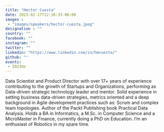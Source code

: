 ```yaml
---
title: "Hector Cuesta"
date: 2023-02-17T12:38:33-06:00
images : 
 - "images/speakers/hector-cuesta.jpeg"
designation : ""
country: ""
facebook: ""
instagram: ""
twitter: ""
linkedin: "https://www.linkedin.com/in/hmcuesta/"
github: ""
events: 
 - 2023mx
---
```


Data Scientist and Product Director with over 17+ years of experience contributing to the growth of Startups and Organizations, performing as Data-driven strategic technology leader and mentor. Solid experience in setting business data-driven strategies, metrics oriented and a deep background in Agile development practices such as: Scrum and complex team topologies. Author of the Packt Publishing book Practical Data Analysis. Holds a BA in Informatics, a M.Sc. in Computer Science and a MicroMaster in Finance, currently doing a PhD on Education. I’m an enthusiast of Robotics in my spare time.
